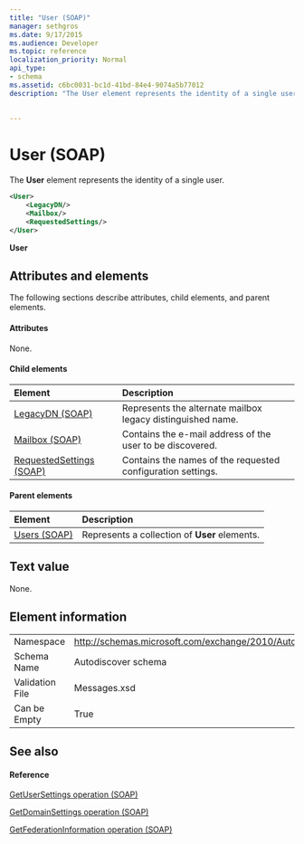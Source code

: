 ```yaml
---
title: "User (SOAP)"
manager: sethgros
ms.date: 9/17/2015
ms.audience: Developer
ms.topic: reference
localization_priority: Normal
api_type:
- schema
ms.assetid: c6bc0031-bc1d-41bd-84e4-9074a5b77012
description: "The User element represents the identity of a single user."
 
 
---
```


# User (SOAP)

The **User** element represents the identity of a single user. 
  
```XML
<User>
    <LegacyDN/>
    <Mailbox/>
    <RequestedSettings/>
</User>
```

 **User**
## Attributes and elements

The following sections describe attributes, child elements, and parent elements.
  
#### Attributes

None.
  
#### Child elements

|**Element**|**Description**|
|:-----|:-----|
|[LegacyDN (SOAP)](legacydn-soap.md) <br/> |Represents the alternate mailbox legacy distinguished name.  <br/> |
|[Mailbox (SOAP)](mailbox-soap.md) <br/> |Contains the e-mail address of the user to be discovered.  <br/> |
|[RequestedSettings (SOAP)](requestedsettings-soap.md) <br/> |Contains the names of the requested configuration settings.  <br/> |
   
#### Parent elements

|**Element**|**Description**|
|:-----|:-----|
|[Users (SOAP)](users-soap.md) <br/> |Represents a collection of **User** elements.  <br/> |
   
## Text value

None.
  
## Element information

|||
|:-----|:-----|
|Namespace  <br/> |http://schemas.microsoft.com/exchange/2010/Autodiscover  <br/> |
|Schema Name  <br/> |Autodiscover schema  <br/> |
|Validation File  <br/> |Messages.xsd  <br/> |
|Can be Empty  <br/> |True  <br/> |
   
## See also

#### Reference

[GetUserSettings operation (SOAP)](getusersettings-operation-soap.md)
  
[GetDomainSettings operation (SOAP)](getdomainsettings-operation-soap.md)
  
[GetFederationInformation operation (SOAP)](getfederationinformation-operation-soap.md)

